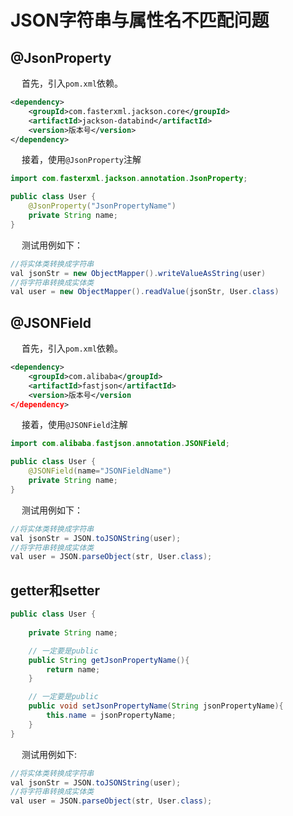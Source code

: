 # JSON字符串与属性名不匹配问题



## @JsonProperty

​	　首先，引入`pom.xml`依赖。

```xml
<dependency>
    <groupId>com.fasterxml.jackson.core</groupId>
    <artifactId>jackson-databind</artifactId>
    <version>版本号</version>
</dependency>
```

​	　接着，使用`@JsonProperty`注解

```java
import com.fasterxml.jackson.annotation.JsonProperty;

public class User {
	@JsonProperty("JsonPropertyName")
	private String name;
}
```

​	　测试用例如下：

```java
//将实体类转换成字符串
val jsonStr = new ObjectMapper().writeValueAsString(user)
//将字符串转换成实体类
val user = new ObjectMapper().readValue(jsonStr, User.class)
```



## @JSONField

​	　首先，引入`pom.xml`依赖。

```xml
<dependency>
    <groupId>com.alibaba</groupId>
    <artifactId>fastjson</artifactId>
    <version>版本号</version
</dependency>
```

​	　接着，使用`@JSONField`注解

```java
import com.alibaba.fastjson.annotation.JSONField;

public class User {
	@JSONField(name="JSONFieldName")
	private String name;
}
```

​	　测试用例如下：

```java
//将实体类转换成字符串
val jsonStr = JSON.toJSONString(user);
//将字符串转换成实体类
val user = JSON.parseObject(str, User.class);
```



## getter和setter

```java
public class User {
    
	private String name;

    // 一定要是public
    public String getJsonPropertyName(){
        return name;
    }

    // 一定要是public
    public void setJsonPropertyName(String jsonPropertyName){
        this.name = jsonPropertyName;
    }
}
```

​	　测试用例如下:

```java
//将实体类转换成字符串
val jsonStr = JSON.toJSONString(user);
//将字符串转换成实体类
val user = JSON.parseObject(str, User.class);
```

